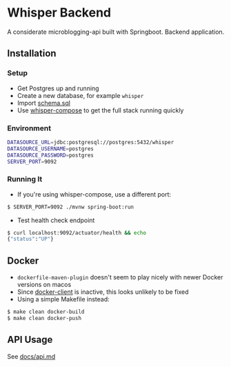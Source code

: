 # Whisper Backend

A considerate microblogging-api built with Springboot. Backend application.

## Installation

### Setup

- Get Postgres up and running
- Create a new database, for example `whisper`
- Import [schema.sql](./src/main/resources/schema.sql)
- Use [whisper-compose](https://github.com/joerx/whisper-compose/) to get the full stack running quickly 

### Environment

```sh
DATASOURCE_URL=jdbc:postgresql://postgres:5432/whisper
DATASOURCE_USERNAME=postgres
DATASOURCE_PASSWORD=postgres
SERVER_PORT=9092
```

### Running It

- If you're using whisper-compose, use a different port:

```sh
$ SERVER_PORT=9092 ./mvnw spring-boot:run
```

- Test health check endpoint

```sh
$ curl localhost:9092/actuator/health && echo
{"status":"UP"}
```

## Docker

- `dockerfile-maven-plugin` doesn't seem to play nicely with newer Docker versions on macos
- Since [docker-client](https://github.com/spotify/docker-client) is inactive, this looks unlikely to be fixed
- Using a simple Makefile instead:

```sh
$ make clean docker-build
$ make clean docker-push
```

## API Usage

See [docs/api.md](./docs/api.md)
